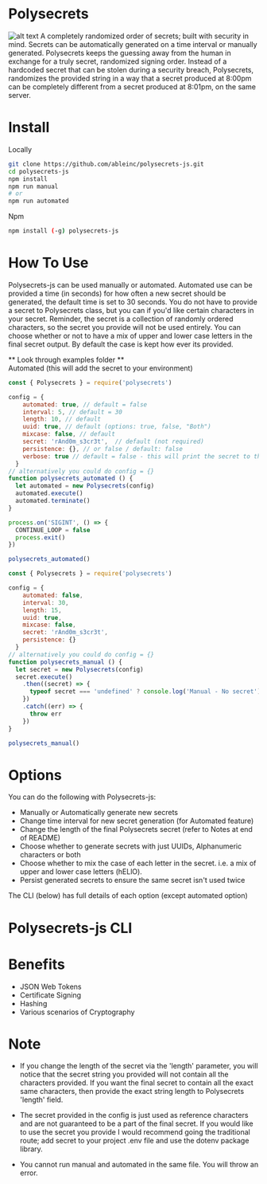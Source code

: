 # Polysecrets
![alt text](https://img.icons8.com/dotty/80/000000/mesh.png "Polysecrets Logo")
A completely randomized order of secrets; built with security in mind. Secrets can be automatically generated
on a time interval or manually generated. Polysecrets keeps the guessing away from the human in exchange for
a truly secret, randomized signing order. Instead of a hardcoded secret that can be stolen during a security
breach, Polysecrets, randomizes the provided string in a way that a secret produced at 8:00pm can be completely
different from a secret produced at 8:01pm, on the same server.

# Install
Locally
```bash
git clone https://github.com/ableinc/polysecrets-js.git
cd polysecrets-js
npm install
npm run manual
# or
npm run automated
```

Npm
```bash
npm install (-g) polysecrets-js
```

# How To Use
Polysecrets-js can be used manually or automated. Automated use can be provided a time (in seconds) for
how often a new secret should be generated, the default time is set to 30 seconds. You do not have
to provide a secret to Polysecrets class, but you can if you'd like certain characters in your secret. Reminder, the secret is a collection of randomly ordered characters, so the secret you provide will not be used entirely. You can choose whether or not to have a mix of upper and lower case letters in the final secret output. By default the case is kept how ever its provided.<br />

** Look through examples folder ** <br />
Automated (this will add the secret to your environment)

```javascript
const { Polysecrets } = require('polysecrets')

config = {
    automated: true, // default = false
    interval: 5, // default = 30
    length: 10, // default
    uuid: true, // default (options: true, false, "Both")
    mixcase: false, // default
    secret: 'rAnd0m_s3cr3t',  // default (not required)
    persistence: {}, // or false / default: false
    verbose: true // default = false - this will print the secret to the console
  }
// alternatively you could do config = {}
function polysecrets_automated () {
  let automated = new Polysecrets(config)
  automated.execute()
  automated.terminate()
}

process.on('SIGINT', () => {
  CONTINUE_LOOP = false
  process.exit()
})

polysecrets_automated()
```

```javascript
const { Polysecrets } = require('polysecrets')

config = {
    automated: false,
    interval: 30,
    length: 15,
    uuid: true,
    mixcase: false,
    secret: 'rAnd0m_s3cr3t',
    persistence: {}
  }
// alternatively you could do config = {}
function polysecrets_manual () {
  let secret = new Polysecrets(config)
  secret.execute()
    .then((secret) => {
      typeof secret === 'undefined' ? console.log('Manual - No secret') : console.log('Manual - Secret: ', secret)
    })
    .catch((err) => {
      throw err
    })
}

polysecrets_manual()
```

# Options
You can do the following with Polysecrets-js:
* Manually or Automatically generate new secrets
* Change time interval for new secret generation (for Automated feature)
* Change the length of the final Polysecrets secret (refer to Notes at end of README)
* Choose whether to generate secrets with just UUIDs, Alphanumeric characters or both
* Choose whether to mix the case of each letter in the secret. i.e. a mix of upper and lower case letters (hELlO).
* Persist generated secrets to ensure the same secret isn't used twice

The CLI (below) has full details of each option (except automated option)

# Polysecrets-js CLI 

# Benefits
* JSON Web Tokens
* Certificate Signing
* Hashing
* Various scenarios of Cryptography

# Note

- If you change the length of the secret via the 'length' parameter, you will notice that the 
secret string you provided will not contain all the characters provided. If you want the final
secret to contain all the exact same characters, then provide the exact string length to 
Polysecrets 'length' field.

- The secret provided in the config is just used as reference characters and are not
guaranteed to be a part of the final secret. If you would like to use the secret you
provide I would recommend going the traditional route; add secret to your project 
.env file and use the dotenv package library.

- You cannot run manual and automated in the same file. You will throw an error.